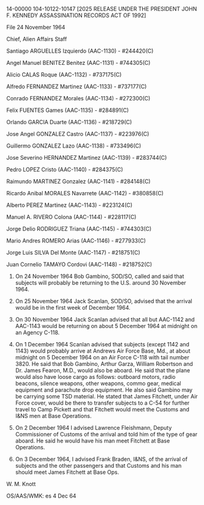 14-00000
104-10122-10147 [2025 RELEASE UNDER THE PRESIDENT JOHN F. KENNEDY ASSASSINATION RECORDS ACT OF 1992]

File 24 November 1964

Chief, Alien Affairs Staff

Santiago ARGUELLES Izquierdo (AAC-1130) - #244420(C)

Angel Manuel BENITEZ Benitez (AAC-1131) - #744305(C)

Alicio CALAS Roque (AAC-1132) - #737175(C)

Alfredo FERNANDEZ Martinez (AAC-1133) - #737177(C)

Conrado FERNANDEZ Morales (AAC-1134) - #272300(C)

Felix FUENTES Games (AAC-1135) - #284891(C)

Orlando GARCIA Duarte (AAC-1136) - #218729(C)

Jose Angel GONZALEZ Castro (AAC-1137) - #223976(C)

Guillermo GONZALEZ Lazo (AAC-1138) - #733496(C)

Jose Severino HERNANDEZ Martinez (AAC-1139) - #283744(C)

Pedro LOPEZ Cristo (AAC-1140) - #284375(C)

Raimundo MARTINEZ Gonzalez (AAC-1141) - #284148(C)

Ricardo Anibal MORALES Navarrete (AAC-1142) - #380858(C)

Alberto PEREZ Martinez (AAC-1143) - #223124(C)

Manuel A. RIVERO Colona (AAC-1144) - #228117(C)

Jorge Delio RODRIGUEZ Triana (AAC-1145) - #744303(C)

Mario Andres ROMERO Arias (AAC-1146) - #277933(C)

Jorge Luis SILVA Del Monte (AAC-1147) - #218751(C)

Juan Cornelio TAMAYO Cordovi (AAC-1148) - #218752(C)

1.  On 24 November 1964 Bob Gambino, SOD/SO, called and said that subjects will probably be returning to the U.S. around 30 November 1964.

2.  On 25 November 1964 Jack Scanlan, SOD/SO, advised that the arrival would be in the first week of December 1964.

3.  On 30 November 1964 Jack Scanlan advised that all but AAC-1142 and AAC-1143 would be returning on about 5 December 1964 at midnight on an Agency C-118.

4.  On 1 December 1964 Scanlan advised that subjects (except 1142 and 1143) would probably arrive at Andrews Air Force Base, Md., at about midnight on 5 December 1964 on an Air Force C-118 with tail number 3820. He said that Bob Gambino, Arthur Garza, William Robertson and Dr. James Fearon, M.D., would also be aboard. He said that the plane would also have loose cargo as follows: outboard motors, radio beacons, silence weapons, other weapons, commo gear, medical equipment and parachute drop equipment. He also said Gambino may be carrying some TSD material. He stated that James Fitchett, under Air Force cover, would be there to transfer subjects to a C-54 for further travel to Camp Pickett and that Fitchett would meet the Customs and I&NS men at Base Operations.

5.  On 2 December 1964 I advised Lawrence Fleishmann, Deputy Commissioner of Customs of the arrival and told him of the type of gear aboard. He said he would have his man meet Fitchett at Base Operations.

6.  On 3 December 1964, I advised Frank Braden, I&NS, of the arrival of subjects and the other passengers and that Customs and his man should meet James Fitchett at Base Ops.

W. M. Knott

OS/AAS/WMK: es 4 Dec 64
